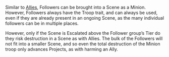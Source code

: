 Similar to [Allies](https://github.com/LittleKingsguard/Eternity-Core/blob/4682dd39cdd933fa30fc242d54a0e0b575c4a661/CharacterOptions/Assets/Ally/Use.md), Followers can be brought into a Scene as a Minion. However, Followers always have the Troop trait, and can always be used, even if they are already present in an ongoing Scene, as the many individual followers can be in multiple places.

However, only if the Scene is Escalated above the Follower group’s Tier do they risk destruction in a Scene as with Allies. The bulk of the Followers will not fit into a smaller Scene, and so even the total destruction of the Minion troop only advances Projects, as with harming an Ally.